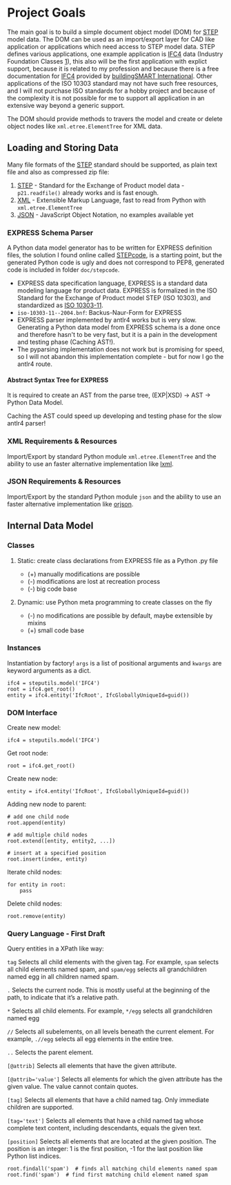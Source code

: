 Project Goals
=============

The main goal is to build a simple document object model (DOM) for [STEP] model data. 
The DOM can be used as an import/export layer for CAD like application or applications which need access to 
STEP model data. STEP defines various applications, one example application is [IFC4] data 
(Industry Foundation Classes [1]), this also will be the first application with explict support, because it is related 
to my profession and because there is a free documentation for [IFC4] provided by 
[buildingSMART International](https://www.buildingsmart.org/). Other applications of the ISO 10303 standard may not have
such free resources, and I will not purchase ISO standards for a hobby project and because of the complexity it is 
not possible for me to support all application in an extensive way beyond a generic support.

The DOM should provide methods to travers the model and create or delete object nodes like `xml.etree.ElementTree` for 
XML data.

Loading and Storing Data
------------------------

Many file formats of the [STEP] standard should be supported, as plain text file and also as 
compressed zip file:

1. [STEP] - Standard for the Exchange of Product model data - `p21.readfile()` already works and is fast enough. 
2. [XML] - Extensible Markup Language, fast to read from Python with `xml.etree.ElementTree`
3. [JSON] - JavaScript Object Notation, no examples available yet

### EXPRESS Schema Parser

A Python data model generator has to be written for EXPRESS definition files, the solution I found online called 
[STEPcode], is a starting point, but the generated Python code is ugly and does not correspond to PEP8, generated 
code is included in folder `doc/stepcode`.

- EXPRESS data specification language, EXPRESS is a standard data modeling language for product data. 
  EXPRESS is formalized in the ISO Standard for the Exchange of Product model STEP (ISO 10303), and standardized 
  as [ISO 10303-11].
- `iso-10303-11--2004.bnf`: Backus-Naur-Form for EXPRESS
- EXPRESS parser implemented by antlr4 works but is very slow. Generating a Python data model from EXPRESS schema
  is a done once and therefore hasn't to be very fast, but it is a pain in the development and testing phase 
  (Caching AST!).
- The pyparsing implementation does not work but is promising for speed, so I will not abandon this implementation 
  complete - but for now I go the antlr4 route. 

#### Abstract Syntax Tree for EXPRESS

It is required to create an AST from the parse tree, (EXP|XSD) -> AST -> Python Data Model.

Caching the AST could speed up developing and testing phase for the slow antlr4 parser!  

### XML Requirements & Resources

Import/Export by standard Python module `xml.etree.ElementTree` and the ability to use an faster alternative 
implementation like [lxml]. 

### JSON Requirements & Resources

Import/Export by the standard Python module `json` and the ability to use an faster alternative implementation 
like [orjson]. 

Internal Data Model
-------------------

### Classes

1. Static: create class declarations from EXPRESS file as a Python .py file
   - (+) manually modifications are possible
   - (-) modifications are lost at recreation process
   - (-) big code base     

2. Dynamic: use Python meta programming to create classes on the fly
   - (-) no modifications are possible by default, maybe extensible by mixins
   - (+) small code base

### Instances

Instantiation by factory! `args` is a list of positional arguments and `kwargs` are keyword arguments as a dict.

    ifc4 = steputils.model('IFC4')
    root = ifc4.get_root()
    entity = ifc4.entity('IfcRoot', IfcGloballyUniqueId=guid())

### DOM Interface

Create new model:

    ifc4 = steputils.model('IFC4')

Get root node:

    root = ifc4.get_root()

Create new node:

    entity = ifc4.entity('IfcRoot', IfcGloballyUniqueId=guid())

Adding new node to parent:

    # add one child node
    root.append(entity)
    
    # add multiple child nodes
    root.extend([entity, entity2, ...])
    
    # insert at a specified position
    root.insert(index, entity)
    
Iterate child nodes:

    for entity in root:
        pass

Delete child nodes:

    root.remove(entity)
    
### Query Language - First Draft

Query entities in a XPath like way:

`tag` Selects all child elements with the given tag. For example, `spam` selects all child elements named spam, 
and `spam/egg` selects all grandchildren named egg in all children named spam.

`.` Selects the current node. This is mostly useful at the beginning of the path, to indicate that it’s a relative path.

`*` Selects all child elements. For example, `*/egg` selects all grandchildren named egg

`//` Selects all subelements, on all levels beneath the current element. For example, `.//egg` selects all egg
elements in the entire tree.

`..` Selects the parent element.

`[@attrib]` Selects all elements that have the given attribute.

`[@attrib='value']` Selects all elements for which the given attribute has the given value. The value cannot contain quotes.

`[tag]` Selects all elements that have a child named tag. Only immediate children are supported.

`[tag='text']` Selects all elements that have a child named tag whose complete text content, including descendants,
equals the given text.

`[position]` Selects all elements that are located at the given position. The position is an integer: 1 is the first 
position, -1 for the last position like Python list indices.

    root.findall('spam')  # finds all matching child elements named spam
    root.find('spam')  # find first matching child element named spam


[IFC4]: https://technical.buildingsmart.org/
[STEP]: https://en.wikipedia.org/wiki/ISO_10303-21
[XML]: https://en.wikipedia.org/wiki/XML
[JSON]: https://en.wikipedia.org/wiki/JSON
[STEPcode]: https://stepcode.github.io/
[orjson]: https://pypi.org/project/orjson/
[lxml]: https://pypi.org/project/lxml/
[BNF]: https://en.wikipedia.org/wiki/Backus%E2%80%93Naur_form
[ISO 10303-21]: https://en.wikipedia.org/wiki/ISO_10303-21
[ISO 10303-11]: https://en.wikipedia.org/wiki/EXPRESS_(data_modeling_language)
[pyparsing]: https://pypi.org/project/pyparsing/

[1]: https://en.wikipedia.org/wiki/Industry_Foundation_Classes

